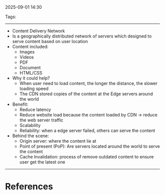 2025-09-01 14:30

Tags: 

---

- Content Delivery Network
- Is a geographically distributed network of servers which designed to serve content based on user location
- Content included:
	- Images
	- Videos
	- PDF
	- Document
	- HTML/CSS
- Why it could help?
	- When user need to load content, the longer the distance, the slower loading speed
	- The CDN stored copies of the content at the Edge servers around the world
- Benefit:
	- Reduce latency
	- Reduce website load because the content loaded by CDN -> reduce the web server traffic
	- Scalability
	- Reliability: when a edge server failed, others can serve the content
- Behind the scene:
	- Origin server: where the content lie at
	- Point of present (PoP): Are servers located around the world to serve the content
	- Cache Invalidation: process of remove outdated content to ensure user get the latest one

---
# References